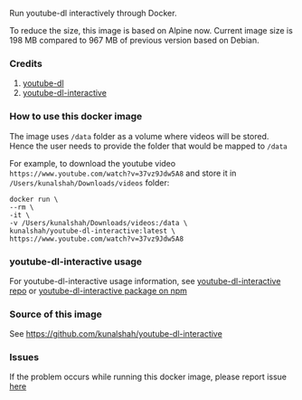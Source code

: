 Run youtube-dl interactively through Docker.

To reduce the size, this image is based on Alpine now. Current image size is 198 MB compared to 967 MB of previous version based on Debian.


### Credits

1. [youtube-dl](https://github.com/ytdl-org/youtube-dl) 
2. [youtube-dl-interactive](https://github.com/synox/youtube-dl-interactive)


### How to use this docker image

The image uses `/data` folder as a volume where videos will be stored. Hence the user needs to provide the folder that would be mapped to `/data`

For example, 
to download the youtube video `https://www.youtube.com/watch?v=37vz9Jdw5A8` and store it in `/Users/kunalshah/Downloads/videos` folder:

```
docker run \
--rm \
-it \
-v /Users/kunalshah/Downloads/videos:/data \
kunalshah/youtube-dl-interactive:latest \
https://www.youtube.com/watch?v=37vz9Jdw5A8
```


### youtube-dl-interactive usage

For youtube-dl-interactive usage information, see [youtube-dl-interactive repo](https://github.com/synox/youtube-dl-interactive) or [youtube-dl-interactive package on npm](https://www.npmjs.com/package/youtube-dl-interactive)


### Source of this image

See https://github.com/kunalshah/youtube-dl-interactive


### Issues

If the problem occurs while running this docker image, please report issue [here](https://github.com/kunalshah/youtube-dl-interactive/issues)
